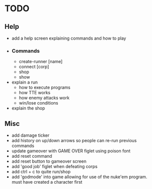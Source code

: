 # TODO

## Help

- add a help screen explaining commands and how to play
- ### Commands
  - create-runner [name]
  - connect [corp]
  - shop
  - show
- explain a run
  - how to execute programs
  - how TTE works
  - how enemy attacks work
  - win/lose conditions
- explain the shop

## Misc

- add damage ticker
- add history on up/down arrows so people can re-run previous commands
- update gameover with GAME OVER figlet using poison font
- add reset command
- add reset button to gameover screen
- add 'good job' figlet when defeating corps
- add ctrl + c to quite run/shop
- add 'godmode' into game allowing for use of the nuke'em program. must have created a character first
